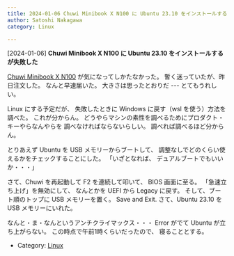 ```yaml
---
title: 2024-01-06 Chuwi Minibook X N100 に Ubuntu 23.10 をインストールするが失敗した
author: Satoshi Nakagawa
category: Linux

---
```


[2024-01-06] **Chuwi Minibook X N100 に Ubuntu 23.10 をインストールするが失敗した** 

[Chuwi Minibook X N100](https://www.chuwi.com/jp/product/items/chuwi-minibook-x-n100.html) が気になってしかたなかった。
暫く迷っていたが、昨日注文した。
なんと早速届いた。
大きさは思ったとおりだ ---
とてもうれしい。

 Linux にする予定だが、
失敗したときに Windows に戻す（wsl を使う）方法を
調べた。
これが分からん。
どうやらマシンの素性を調べるためにプロダクト・キーやらなんやらを
調べなければならないらしい。
調べれば調べるほど分からん。

 とりあえず
Ubuntu を USB メモリーからブートして、
調整なしでどのくらい使えるかをチェックすることにした。
「いざとなれば、
デュアルブートでもいいか・・・」

 さて、Chuwi を再起動して F2 を連続して叩いて、
BIOS 画面に至る。
「急速立ち上げ」を無効にして、
なんとかを UEFI から Legacy に戻す。
そして、ブート順のトップに
USB メモリーを置く。
Save and Exit.
さて、Ubuntu 23.10 を USB メモリーにいれた。

 なんと・ま・なんというアンチクライマックス・・・
Error がでて Ubuntu が立ち上がらない。
この時点で午前1時くらいだったので、
寝ることとする。

- Category: [Linux](https://merapano.github.io/categories.html#Linux)

